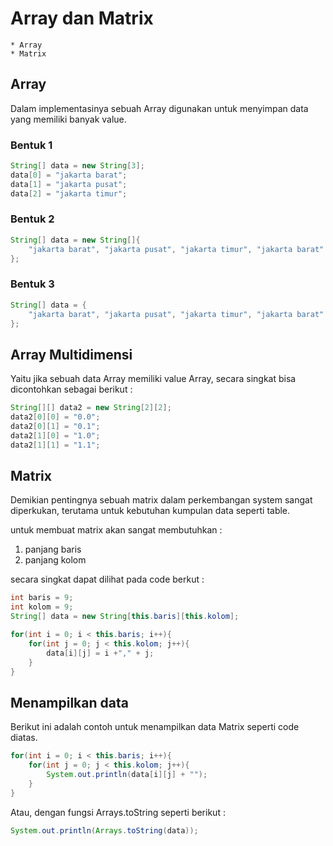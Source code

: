 # Array dan Matrix
	* Array 
	* Matrix
	
## Array 
Dalam implementasinya sebuah Array digunakan untuk menyimpan data yang memiliki banyak value.

### Bentuk 1
```java
String[] data = new String[3];
data[0] = "jakarta barat";
data[1] = "jakarta pusat";
data[2] = "jakarta timur";
```

### Bentuk 2 
```java
String[] data = new String[]{
	"jakarta barat", "jakarta pusat", "jakarta timur", "jakarta barat"
};
```

### Bentuk 3 
```java
String[] data = {
	"jakarta barat", "jakarta pusat", "jakarta timur", "jakarta barat"
}; 
```

## Array Multidimensi
Yaitu jika sebuah data Array memiliki value Array, secara singkat bisa dicontohkan sebagai berikut : 

```java
String[][] data2 = new String[2][2];
data2[0][0] = "0.0";
data2[0][1] = "0.1";
data2[1][0] = "1.0";
data2[1][1] = "1.1";
```

## Matrix
Demikian pentingnya sebuah matrix dalam perkembangan system sangat diperkukan, terutama untuk kebutuhan kumpulan data seperti table.

untuk membuat matrix akan sangat membutuhkan : 
1. panjang baris 
2. panjang kolom

secara singkat dapat dilihat pada code berkut : 

```java
int baris = 9; 
int kolom = 9;
String[] data = new String[this.baris][this.kolom];

for(int i = 0; i < this.baris; i++){
	for(int j = 0; j < this.kolom; j++){
		data[i][j] = i +"," + j;
	}
}
```

## Menampilkan data
Berikut ini adalah contoh untuk menampilkan data Matrix seperti code diatas.

```java
for(int i = 0; i < this.baris; i++){
	for(int j = 0; j < this.kolom; j++){
		System.out.println(data[i][j] + "");
	}
}
```
Atau, dengan fungsi Arrays.toString seperti berikut :
 
```java
System.out.println(Arrays.toString(data)); 
```
